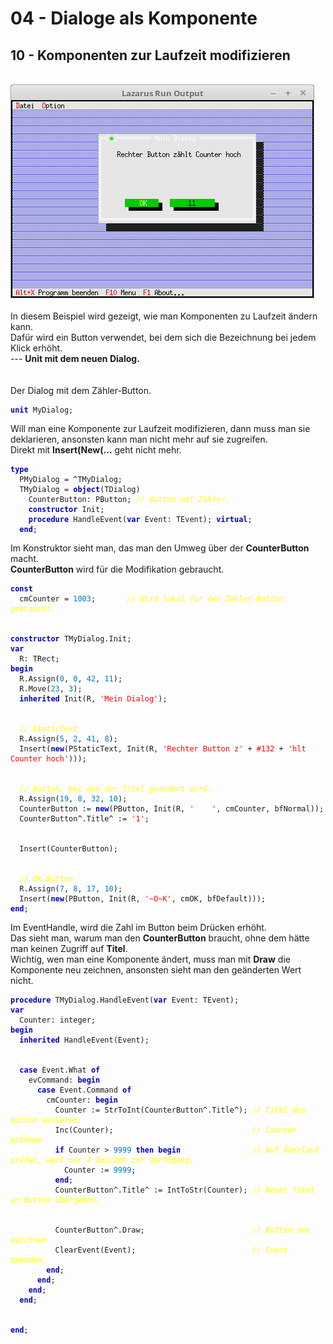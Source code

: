 # 04 - Dialoge als Komponente
## 10 - Komponenten zur Laufzeit modifizieren
<br>
<img src="image.png" alt="Selfhtml"><br><br>
In diesem Beispiel wird gezeigt, wie man Komponenten zu Laufzeit ändern kann.<br>
Dafür wird ein Button verwendet, bei dem sich die Bezeichnung bei jedem Klick erhöht.<br>
---
<b>Unit mit dem neuen Dialog.</b><br>
<br><br>
Der Dialog mit dem Zähler-Button.<br>
<pre><code><b><font color="0000BB">unit</font></b> MyDialog;
</code></pre>
Will man eine Komponente zur Laufzeit modifizieren, dann muss man sie deklarieren, ansonsten kann man nicht mehr auf sie zugreifen.<br>
Direkt mit <b>Insert(New(...</b> geht nicht mehr.<br>
<pre><code><b><font color="0000BB">type</font></b>
  PMyDialog = ^TMyDialog;
  TMyDialog = <b><font color="0000BB">object</font></b>(TDialog)
    CounterButton: PButton; <i><font color="#FFFF00">// Button mit Zähler.</font></i>
    <b><font color="0000BB">constructor</font></b> Init;
    <b><font color="0000BB">procedure</font></b> HandleEvent(<b><font color="0000BB">var</font></b> Event: TEvent); <b><font color="0000BB">virtual</font></b>;
  <b><font color="0000BB">end</font></b>;
</code></pre>
Im Konstruktor sieht man, das man den Umweg über der <b>CounterButton</b> macht.<br>
<b>CounterButton</b> wird für die Modifikation gebraucht.<br>
<pre><code><b><font color="0000BB">const</font></b>
  cmCounter = <font color="#0077BB">1003</font>;       <i><font color="#FFFF00">// Wird lokal für den Zähler-Button gebraucht.</font></i>
<br>
<b><font color="0000BB">constructor</font></b> TMyDialog.Init;
<b><font color="0000BB">var</font></b>
  R: TRect;
<b><font color="0000BB">begin</font></b>
  R.Assign(<font color="#0077BB">0</font>, <font color="#0077BB">0</font>, <font color="#0077BB">42</font>, <font color="#0077BB">11</font>);
  R.Move(<font color="#0077BB">23</font>, <font color="#0077BB">3</font>);
  <b><font color="0000BB">inherited</font></b> Init(R, <font color="#FF0000">'Mein Dialog'</font>);
<br>
  <i><font color="#FFFF00">// StaticText</font></i>
  R.Assign(<font color="#0077BB">5</font>, <font color="#0077BB">2</font>, <font color="#0077BB">41</font>, <font color="#0077BB">8</font>);
  Insert(<b><font color="0000BB">new</font></b>(PStaticText, Init(R, <font color="#FF0000">'Rechter Button z'</font> + <font color="#FF0000">#132</font> + <font color="#FF0000">'hlt Counter hoch'</font>)));
<br>
  <i><font color="#FFFF00">// Button, bei den der Titel geändert wird.</font></i>
  R.Assign(<font color="#0077BB">19</font>, <font color="#0077BB">8</font>, <font color="#0077BB">32</font>, <font color="#0077BB">10</font>);
  CounterButton := <b><font color="0000BB">new</font></b>(PButton, Init(R, <font color="#FF0000">'    '</font>, cmCounter, bfNormal));
  CounterButton^.Title^ := <font color="#FF0000">'1'</font>;
<br>
  Insert(CounterButton);
<br>
  <i><font color="#FFFF00">// Ok-Button</font></i>
  R.Assign(<font color="#0077BB">7</font>, <font color="#0077BB">8</font>, <font color="#0077BB">17</font>, <font color="#0077BB">10</font>);
  Insert(<b><font color="0000BB">new</font></b>(PButton, Init(R, <font color="#FF0000">'~O~K'</font>, cmOK, bfDefault)));
<b><font color="0000BB">end</font></b>;
</code></pre>
Im EventHandle, wird die Zahl im Button beim Drücken erhöht.<br>
Das sieht man, warum man den <b>CounterButton</b> braucht, ohne dem hätte man keinen Zugriff auf <b>Titel</b>.<br>
Wichtig, wen man eine Komponente ändert, muss man mit <b>Draw</b> die Komponente neu zeichnen, ansonsten sieht man den geänderten Wert nicht.<br>
<pre><code><b><font color="0000BB">procedure</font></b> TMyDialog.HandleEvent(<b><font color="0000BB">var</font></b> Event: TEvent);
<b><font color="0000BB">var</font></b>
  Counter: integer;
<b><font color="0000BB">begin</font></b>
  <b><font color="0000BB">inherited</font></b> HandleEvent(Event);
<br>
  <b><font color="0000BB">case</font></b> Event.What <b><font color="0000BB">of</font></b>
    evCommand: <b><font color="0000BB">begin</font></b>
      <b><font color="0000BB">case</font></b> Event.Command <b><font color="0000BB">of</font></b>
        cmCounter: <b><font color="0000BB">begin</font></b>
          Counter := StrToInt(CounterButton^.Title^); <i><font color="#FFFF00">// Titel des Button auslesen.</font></i>
          Inc(Counter);                               <i><font color="#FFFF00">// Counter erhöhen.</font></i>
          <b><font color="0000BB">if</font></b> Counter &gt; <font color="#0077BB">9999</font> <b><font color="0000BB">then</font></b> <b><font color="0000BB">begin</font></b>                <i><font color="#FFFF00">// Auf Überlauf prüfen, weil nur 4 Zeichen zur Verfügung.</font></i>
            Counter := <font color="#0077BB">9999</font>;
          <b><font color="0000BB">end</font></b>;
          CounterButton^.Title^ := IntToStr(Counter); <i><font color="#FFFF00">// Neuer Titel an Button übergeben.</font></i>
<br>
          CounterButton^.Draw;                        <i><font color="#FFFF00">// Button neu zeichnen.</font></i>
          ClearEvent(Event);                          <i><font color="#FFFF00">// Event beenden.</font></i>
        <b><font color="0000BB">end</font></b>;
      <b><font color="0000BB">end</font></b>;
    <b><font color="0000BB">end</font></b>;
  <b><font color="0000BB">end</font></b>;
<br>
<b><font color="0000BB">end</font></b>;
</code></pre>
<br>
